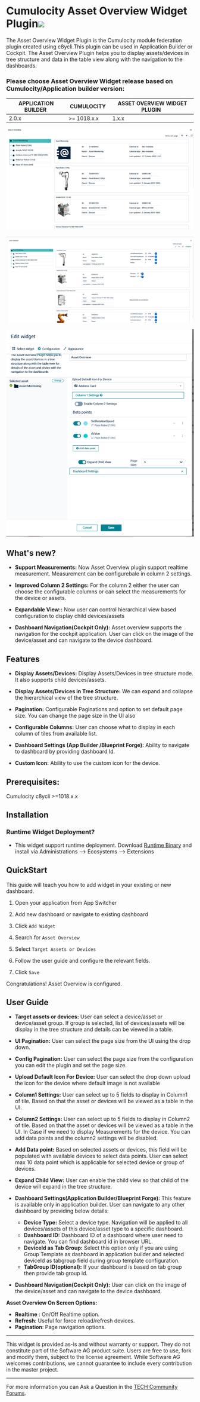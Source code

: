# Cumulocity Asset Overview Widget Plugin[<img width="35" src="https://user-images.githubusercontent.com/32765455/211497905-561e9197-18b9-43d5-a023-071d3635f4eb.png"/>](https://github.com/SoftwareAG/Cumulocity-Asset-overview-plugin/releases/download/1.0.0/sag-ps-pkg-asset-overview-1.0.0.zip)

The Asset Overview Widget Plugin is the Cumulocity module federation plugin created using c8ycli.This plugin can be used in Application Builder or Cockpit. The Asset Overview Plugin helps you to display assets/devices in tree structure and data in the table view along with the navigation to the dashboards.


### Please choose Asset Overview Widget release based on Cumulocity/Application builder version:


|APPLICATION BUILDER&nbsp;|&nbsp;CUMULOCITY&nbsp;|&nbsp;ASSET OVERVIEW WIDGET PLUGIN&nbsp;|
|--------------------|------------|-----------------------------|
| 2.0.x              | >= 1018.x.x| 1.x.x                       |


<kbd>![Asset-Overview](assets/overview.PNG) </kbd>

<kbd>![Asset-Overview-New](assets/assetoverviewnew.PNG)</kbd>

<kbd>![Asset-Overview-Config](assets/config1.PNG) </kbd>

## What's new?

*  **Support Measurements:** Now Asset Overview plugin support realtime measurement. Measurement can be configurebale in column 2 settings.

*  **Improved Column 2 Settings:** For the column 2 either the user can choose the configurable columns or can select the measurements for the device or assets.

*  **Expandable View::** Now user can control hierarchical view based configuration to display child devices/assets

*  **Dashboard Navigation(Cockpit Only):** Asset overview supports the navigation for the cockpit application. User can click on the image of the device/asset and can navigate to the device dashboard.


## Features

*  **Display Assets/Devices:** Display Assets/Devices in tree structure mode. It also supports child devices/assets.

*  **Display Assets/Devices in Tree Structure:** We can expand and collapse the hierarchical view of the tree structure.

*  **Pagination:** Configurable Paginations and option to set default page size. You can change the page size in the UI also
     
*  **Configurable Columns:** User can choose what to display in each column of tiles from available list.

*  **Dashboard Settings (App Builder /Blueprint Forge):** Ability to navigate to dashboard by providing dashboard Id.

*  **Custom Icon:** Ability to use the custom icon for the device.



## Prerequisites:
   Cumulocity c8ycli >=1018.x.x
   

## Installation

### Runtime Widget Deployment?

* This widget support runtime deployment. Download [Runtime Binary](https://github.com/SoftwareAG/Cumulocity-Asset-overview-plugin/releases/download/1.0.0/sag-ps-pkg-asset-overview-1.0.0.zip) and install via Administrations --> Ecosystems  --> Extensions

## QuickStart

This guide will teach you how to add widget in your existing or new dashboard.

1. Open your application from App Switcher

2. Add new dashboard or navigate to existing dashboard

3. Click `Add Widget`

4. Search for `Asset Overview`

5. Select `Target Assets or Devices`

6. Follow the user guide and configure the relevant fields.

7. Click `Save`

Congratulations! Asset Overview is configured.

## User Guide

 *  **Target assets or devices:** User can select a device/asset or device/asset group. If group is selected, list of devices/assets will be display in the tree structure and details can be viewed in a table.
*  **UI Pagination:** User can select the page size from the UI using the drop down.
*  **Config Pagination:** User can select the page size from the configuration you can edit the plugin and set the page size.
*   **Upload Default Icon For Device:** User can select the drop down upload the icon for the device where default image is not available
*  **Column1 Settings:** User can select up to 5 fields to display in Column1 of tile. Based on that the asset or devices will be viewed as a table in the UI.
*  **Column2 Settings:** User can select up to 5 fields to display in Column2 of tile. Based on that the asset or devices will be viewed as a table in the UI. In Case if we need to display Measurements for the device. You can add data points and the column2 settings will be disabled.
*  **Add Data point:** Based on selected assets or devices, this field will be populated with available devices to select data points. User can select max 10 data point which is applicable for selected device or group of devices.
*  **Expand Child View:** User can enable the child view so that child of the device will expand in the tree structure.

*  **Dashboard Settings(Application Builder/Blueprint Forge):** This feature is available only in application builder. User can navigate to any other dashboard by providing below details:
    * **Device Type:** Select a device type. Navigation will be applied to all devices/assets of this device/asset type to a specific dashboard.
    * **Dashboard ID:** Dashboard ID of a dashboard where user need to navigate. You can find dashboard id in browser URL.
    * **DeviceId as Tab Group:** Select this option only if you are using Group Template as dashboard in application builder and selected deviceId as tabgroup field during group template configuration.
    * **TabGroup ID(optional):** If your dashboard is based on tab group then provide tab group id.

*  **Dashboard Navigation(Cockpit Only):** User can click on the image of the device/asset and can navigate to the device dashboard.

**Asset Overview On Screen Options:**

-   **Realtime** : On/Off Realtime option.
-   **Refresh**: Useful for force reload/refresh devices.
-   **Pagination**: Page navigation options.

---------------------------------

This widget is provided as-is and without warranty or support. They do not constitute part of the Software AG product suite. Users are free to use, fork and modify them, subject to the license agreement. While Software AG welcomes contributions, we cannot guarantee to include every contribution in the master project.
_____________________
For more information you can Ask a Question in the [TECH Community Forums](https://tech.forums.softwareag.com/tag/Cumulocity-IoT).
